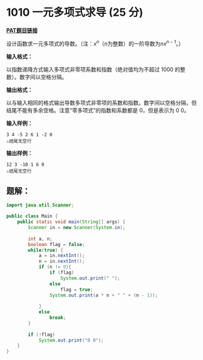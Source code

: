 # 1010 一元多项式求导 (25 分)
**[PAT题目链接](https://pintia.cn/problem-sets/994805260223102976/problems/994805313708867584)**

设计函数求一元多项式的导数。（注：$x^n$（$n$为整数）的一阶导数为$nx^{n−1}$。）

**输入格式：**

以指数递降方式输入多项式非零项系数和指数（绝对值均为不超过 1000 的整数）。数字间以空格分隔。

**输出格式：**

以与输入相同的格式输出导数多项式非零项的系数和指数。数字间以空格分隔，但结尾不能有多余空格。注意“零多项式”的指数和系数都是 0，但是表示为 0 0。

**输入样例：**
```
3 4 -5 2 6 1 -2 0
⚠结尾无空行
```

**输出样例：**
```
12 3 -10 1 6 0
⚠结尾无空行
```

## 题解：
```Java
import java.util.Scanner;

public class Main {
    public static void main(String[] args) {
        Scanner in = new Scanner(System.in);
        
        int a, n;
        boolean flag = false;
        while(true) {
            a = in.nextInt();
            n = in.nextInt();
            if (n != 0){
                if (flag)
                    System.out.print(" ");
                else
                    flag = true;
                System.out.print(a * n + " " + (n - 1));
                
            }
            else
                break;
        }
        
        if (!flag)
            System.out.print("0 0");
    }
}
```